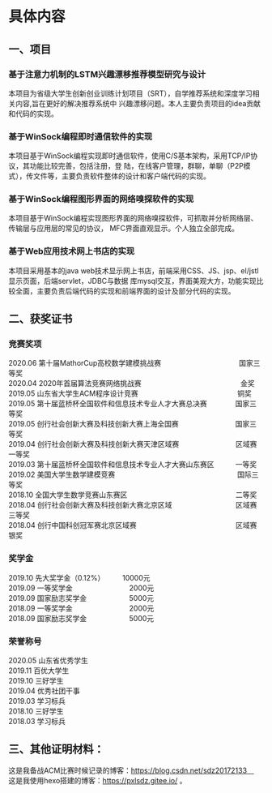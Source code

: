 # 具体内容

## 一、项目

### 基于注意力机制的LSTM兴趣漂移推荐模型研究与设计 
本项目为省级大学生创新创业训练计划项目（SRT），自学推荐系统和深度学习相关内容,旨在更好的解决推荐系统中 兴趣漂移问题。本人主要负责项目的idea贡献和代码的实现。 

### 基于WinSock编程即时通信软件的实现 
本项目基于WinSock编程实现即时通信软件，使用C/S基本架构，采用TCP/IP协议，其功能比较完善，包括注册，登 陆，在线客户管理，群聊，单聊（P2P模式），传文件等，主要负责软件整体的设计和客户端代码的实现。 

### 基于WinSock编程图形界面的网络嗅探软件的实现 
本项目基于WinSock编程实现图形界面的网络嗅探软件，可抓取并分析网络层、传输层与应用层的常见的协议， MFC界面直观显示。个人独立全部完成。 

### 基于Web应用技术网上书店的实现 
本项目采用基本的java web技术显示网上书店，前端采用CSS、JS、jsp、el/jstl显示页面，后端servlet，JDBC与数据 库mysql交互，界面美观大方，功能实现比较全面，主要负责后端代码的实现和前端界面的设计及部分代码的实现。 

## 二、获奖证书
### 竞赛奖项
2020.06  第十届MathorCup高校数学建模挑战赛　　　　　　　　　　　国家三等奖<br/>
2020.04	 2020年首届算法竞赛网络挑战赛　　　　　　　　　　　　　　金奖<br/>
2019.05	 山东省大学生ACM程序设计竞赛　　　　　　　　　　　　　　铜奖<br/>
2019.05	 第十届蓝桥杯全国软件和信息技术专业人才大赛总决赛　　　　国家三等奖<br/>
2019.05	 创行社会创新大赛及科技创新大赛上海全国赛　　　　　　　　国家三等奖<br/>
2019.04	 创行社会创新大赛及科技创新大赛天津区域赛　　　　　　　　区域赛一等奖<br/>
2019.03	 第十届蓝桥杯全国软件和信息技术专业人才大赛山东赛区　　　一等奖<br/>
2019.02	 美国大学生数学建模竞赛　　　　　　　　　　　　　　　　　 国际三等奖<br/>
2018.10	 全国大学生数学竞赛山东赛区　　　　　　　　　　　　　　　 二等奖<br/>
2018.04	 创行社会创新大赛及科技创新大赛北京区域　　　　　　　　　区域赛三等奖<br/>
2018.04	 创行中国科创冠军赛北京区域赛　　　　　　　　　　　　　　区域赛银奖<br/>

### 奖学金
2019.10	 先大奖学金（0.12%）　　　10000元<br/>
2019.09	 一等奖学金　　　　　　　　2000元<br/>
2019.09	 国家励志奖学金　　　　　　5000元<br/>
2018.09	 一等奖学金　　　　　　　　2000元<br/>
2018.09	 国家励志奖学金　　　　　　5000元<br/>

### 荣誉称号
2020.05	 山东省优秀学生<br/>
2019.11	 百优大学生<br/>
2019.10	 三好学生<br/>
2019.04	 优秀社团干事<br/>
2019.03	 学习标兵<br/>
2018.10	 三好学生<br/>
2018.03	 学习标兵<br/>

## 三、其他证明材料：
这是我备战ACM比赛时候记录的博客：https://blog.csdn.net/sdz20172133　<br/>
这是我使用hexo搭建的博客：https://pxlsdz.gitee.io/  。
